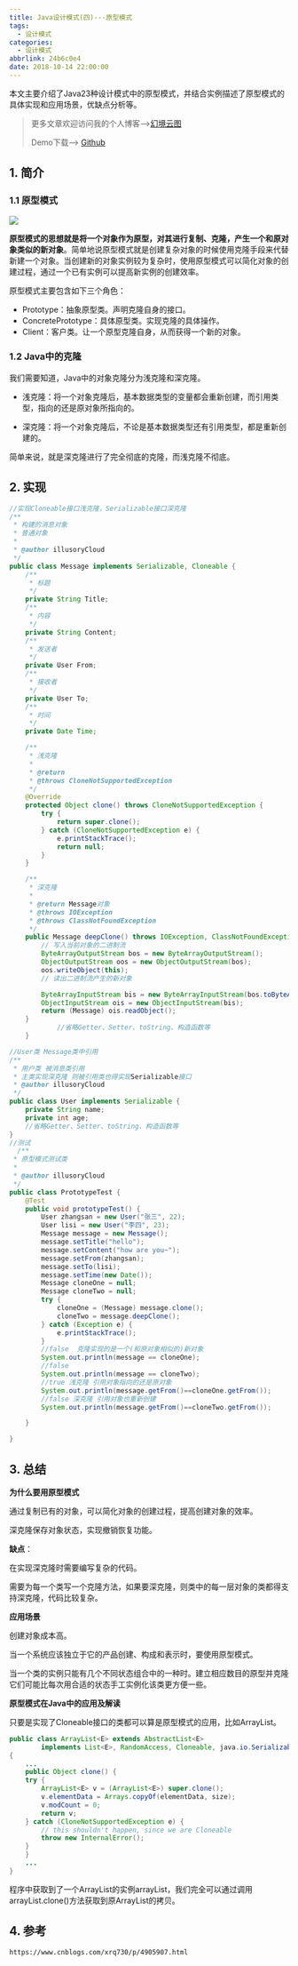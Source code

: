 ```yaml
---
title: Java设计模式(四)---原型模式
tags:
  - 设计模式
categories:
  - 设计模式
abbrlink: 24b6c0e4
date: 2018-10-14 22:00:00
---
```


本文主要介绍了Java23种设计模式中的原型模式，并结合实例描述了原型模式的具体实现和应用场景，优缺点分析等。

<!--more-->

> 更多文章欢迎访问我的个人博客-->[幻境云图](https://www.lixueduan.com/)
>
> Demo下载--> [Github](https://github.com/illusorycloud/design-pattern)

## 1. 简介

### 1.1 原型模式

![](https://github.com/illusorycloud/illusorycloud.github.io/raw/hexo/myImages/design_pattern/four-prototype.gif)

**原型模式的思想就是将一个对象作为原型，对其进行复制、克隆，产生一个和原对象类似的新对象**。简单地说原型模式就是创建复杂对象的时候使用克隆手段来代替新建一个对象。当创建新的对象实例较为复杂时，使用原型模式可以简化对象的创建过程，通过一个已有实例可以提高新实例的创建效率。

 原型模式主要包含如下三个角色：

* Prototype：抽象原型类。声明克隆自身的接口。 
* ConcretePrototype：具体原型类。实现克隆的具体操作。 
* Client：客户类。让一个原型克隆自身，从而获得一个新的对象。

### 1.2 Java中的克隆

我们需要知道，Java中的对象克隆分为浅克隆和深克隆。

* 浅克隆：将一个对象克隆后，基本数据类型的变量都会重新创建，而引用类型，指向的还是原对象所指向的。

* 深克隆：将一个对象克隆后，不论是基本数据类型还有引用类型，都是重新创建的。

简单来说，就是深克隆进行了完全彻底的克隆，而浅克隆不彻底。



## 2. 实现

```java
//实现Cloneable接口浅克隆，Serializable接口深克隆
/**
 * 构建的消息对象
 * 普通对象
 *
 * @author illusoryCloud
 */
public class Message implements Serializable, Cloneable {
    /**
     * 标题
     */
    private String Title;
    /**
     * 内容
     */
    private String Content;
    /**
     * 发送者
     */
    private User From;
    /**
     * 接收者
     */
    private User To;
    /**
     * 时间
     */
    private Date Time;

    /**
     * 浅克隆
     *
     * @return
     * @throws CloneNotSupportedException
     */
    @Override
    protected Object clone() throws CloneNotSupportedException {
        try {
            return super.clone();
        } catch (CloneNotSupportedException e) {
            e.printStackTrace();
            return null;
        }
    }

    /**
     * 深克隆
     *
     * @return Message对象
     * @throws IOException
     * @throws ClassNotFoundException
     */
    public Message deepClone() throws IOException, ClassNotFoundException {
        // 写入当前对象的二进制流
        ByteArrayOutputStream bos = new ByteArrayOutputStream();
        ObjectOutputStream oos = new ObjectOutputStream(bos);
        oos.writeObject(this);
        // 读出二进制流产生的新对象

        ByteArrayInputStream bis = new ByteArrayInputStream(bos.toByteArray());
        ObjectInputStream ois = new ObjectInputStream(bis);
        return (Message) ois.readObject();
    }
			//省略Getter、Setter、toString、构造函数等
    }

//User类 Message类中引用 
/**
 * 用户类 被消息类引用
 * 主类实现深克隆 则被引用类也得实现Serializable接口
 * @author illusoryCloud
 */
public class User implements Serializable {
    private String name;
    private int age;
	//省略Getter、Setter、toString、构造函数等
}
//测试
  /**
 * 原型模式测试类
 *
 * @author illusoryCloud
 */
public class PrototypeTest {
    @Test
    public void prototypeTest() {
        User zhangsan = new User("张三", 22);
        User lisi = new User("李四", 23);
        Message message = new Message();
        message.setTitle("hello");
        message.setContent("how are you~");
        message.setFrom(zhangsan);
        message.setTo(lisi);
        message.setTime(new Date());
        Message cloneOne = null;
        Message cloneTwo = null;
        try {
            cloneOne = (Message) message.clone();
            cloneTwo = message.deepClone();
        } catch (Exception e) {
            e.printStackTrace();
        }
        //false  克隆实现的是一个(和原对象相似的)新对象
        System.out.println(message == cloneOne);
        //false
        System.out.println(message == cloneTwo);
        //true 浅克隆 引用对象指向的还是原对象
        System.out.println(message.getFrom()==cloneOne.getFrom());
        //false 深克隆 引用对象也重新创建
        System.out.println(message.getFrom()==cloneTwo.getFrom());

    }

}
```

## 3. 总结

**为什么要用原型模式**

通过复制已有的对象，可以简化对象的创建过程，提高创建对象的效率。

深克隆保存对象状态，实现撤销恢复功能。

**缺点**：

在实现深克隆时需要编写复杂的代码。

需要为每一个类写一个克隆方法，如果要深克隆，则类中的每一层对象的类都得支持深克隆，代码比较复杂。

**应用场景**

创建对象成本高。

当一个系统应该独立于它的产品创建、构成和表示时，要使用原型模式。

当一个类的实例只能有几个不同状态组合中的一种时。建立相应数目的原型并克隆它们可能比每次用合适的状态手工实例化该类更方便一些。

**原型模式在Java中的应用及解读**

只要是实现了Cloneable接口的类都可以算是原型模式的应用，比如ArrayList。

```java
public class ArrayList<E> extends AbstractList<E>
        implements List<E>, RandomAccess, Cloneable, java.io.Serializable
{
    ...
    public Object clone() {
    try {
        ArrayList<E> v = (ArrayList<E>) super.clone();
        v.elementData = Arrays.copyOf(elementData, size);
        v.modCount = 0;
        return v;
    } catch (CloneNotSupportedException e) {
        // this shouldn't happen, since we are Cloneable
        throw new InternalError();
    }
    }
    ...
}
```

程序中获取到了一个ArrayList的实例arrayList，我们完全可以通过调用arrayList.clone()方法获取到原ArrayList的拷贝。

## 4. 参考

`https://www.cnblogs.com/xrq730/p/4905907.html`